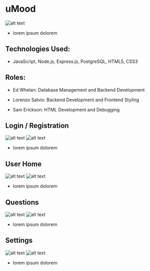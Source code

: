 # uMood

![alt text](./readme/images/logo.png)

- lorem ipsum dolorem

## Technologies Used:
  - JavaScript, Node.js, Express.js, PostgreSQL, HTML5, CSS3

## Roles: 
  - Ed Whelan: Database Management and Backend Development

  - Lorenzo Salvio: Backend Development and Frontend Styling

  - Sam Erickson: HTML Development and Debugging

## Login / Registration

![alt text](./readme/images/desktopRoot.png)
![alt text](./readme/images/mobileRoot.png)

- lorem ipsum dolorem

## User Home

![alt text](./readme/images/desktopHome.png)
![alt text](./readme/images/mobileHome.png)

- lorem ipsum dolorem

## Questions

![alt text](./readme/images/desktopQuestions.png)
![alt text](./readme/images/mobileQuestions.png)

- lorem ipsum dolorem

## Settings

![alt text](./readme/images/desktopSettings.png)
![alt text](./readme/images/mobileSettings.png)

- lorem ipsum dolorem

